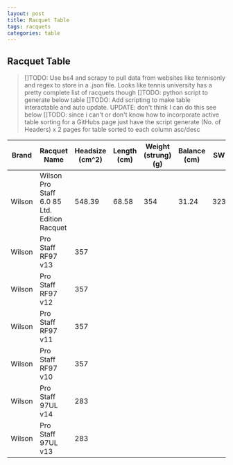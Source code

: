 ```yaml
---
layout: post
title: Racquet Table
tags: racquets
categories: table
---
```


## Racquet Table

>[]TODO: Use bs4 and scrapy to pull data from websites like tennisonly and regex to store in a .json file. Looks like tennis university has a pretty complete list of racquets though
>[]TODO: python script to generate below table
>[]TODO: Add scripting to make table interactable and auto update. UPDATE: don't think I can do this see below
>[]TODO: since i can't or don't know how to incorporate active table sorting for a GitHubs page just have the script generate (No. of Headers) x 2 pages for table sorted to each column asc/desc


| Brand  | Racquet Name                                 | Headsize (cm^2) 	| Length (cm) | Weight (strung)(g) | Balance (cm) | SW | Stiff | Beam Width (mm) | String Pattern | 
| ------ | -------------------------------------------- | --- | --- | --- | --- | --- | --- | --- | --- |
| Wilson | Wilson Pro Staff 6.0 85 Ltd. Edition Racquet | 548.39 | 68.58 | 354 | 31.24 | 323 | 66 | 17/17/17 | 16x18 |
| Wilson | Pro Staff RF97 v13 							| 357 |
| Wilson | Pro Staff RF97 v12 							| 357 |
| Wilson | Pro Staff RF97 v11 							| 357 |
| Wilson | Pro Staff RF97 v10 							| 357 |
| Wilson | Pro Staff 97UL v14 							| 283 |
| Wilson | Pro Staff 97UL v13 							| 283 |



